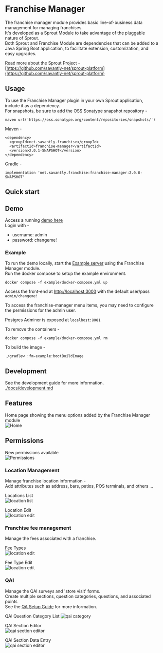 # Franchise Manager 
The franchise manager module provides basic line-of-business data management for managing franchises.  
It's developed as a Sprout Module to take advantage of the pluggable nature of Sprout.  
Both Sprout and Franchise Module are dependencies that can be added to a Java Spring Boot application, to facilitate extension, customization, and easy upgrades.  

Read more about the Sprout Project -  
[https://github.com/savantly-net/sprout-platform](https://github.com/savantly-net/sprout-platform)

## Usage
To use the Franchise Manager plugin in your own Sprout application, include it as a dependency.  
For snapshots, be sure to add the OSS Sonatype snapshot repository -  

`maven url('https://oss.sonatype.org/content/repositories/snapshots/')`


Maven - 
```
<dependency>
  <groupId>net.savantly.franchise</groupId>
  <artifactId>franchise-manager</artifactId>
  <version>2.0.1-SNAPSHOT</version>
</dependency>
```

Gradle - 
```
implementation 'net.savantly.franchise:franchise-manager:2.0.0-SNAPSHOT'
```

## Quick start

## Demo 
Access a running [demo here](https://franchise-manager.herokuapp.com/)  
Login with -  
- username: admin
- password: changeme!

### Example
To run the demo locally, start the [Example server](./example) using the Franchise Manager module.  
Run the docker compose to setup the example environment.  

```
docker compose -f example/docker-compose.yml up
```

Access the front-end at [http://localhost:3000](http://localhost:3000) 
with the default user/pass `admin/changeme!`

To access the franchise-manager menu items, you may need to configure the permissions for the admin user.  

Postgres Adminer is exposed at `localhost:8081`

To remove the containers -  

```
docker compose -f example/docker-compose.yml rm
```

To build the image - 
```
./gradlew :fm-example:bootBuildImage
```

## Development 

See the development guide for more information.  
[./docs/development.md](./docs/development.md)

## Features

Home page showing the menu options added by the Franchise Manager module  
![Home](./docs/images/home.png)  

## Permissions  
New permissions available  
![Permissions](./docs/images/permissions.png)  

### Location Management

Manage franchise location information -  
Add attributes such as address, bars, patios, POS terminals, and others ...  

Locations List  
![location list](./docs/images/location_list.png)  

Location Edit   
![location edit](./docs/images/location_edit.png)  

### Franchise fee management  

Manage the fees associated with a franchise.  

Fee Types   
![location edit](./docs/images/fee_types.png)  

Fee Type Edit   
![location edit](./docs/images/fee_type_edit.png)  

### QAI 

Manage the QAI surveys and 'store visit' forms.  
Create multiple sections, question categories, questions, and associated points  
See the [QA Setup Guide](./docs/qa.md) for more information.  

QAI Question Category List
![qai category](./docs/images/qai_category_list.png)  

QAI Section Editor  
![qai section editor](./docs/images/qai_section_edit.png)  

QAI Section Data Entry  
![qai section editor](./docs/images/qai_section_data_entry.png)  
